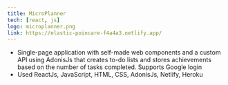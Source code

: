 ```yaml
---
title: MicroPlanner
tech: [react, js]
logo: microplanner.png
link: https://elastic-poincare-f4a4a3.netlify.app/
---
```


- Single-page application with self-made web components and a custom API using AdonisJs that creates to-do lists and stores achievements based on the number of tasks completed. Supports Google login
- Used ReactJs, JavaScript, HTML, CSS, AdonisJs, Netlify, Heroku

